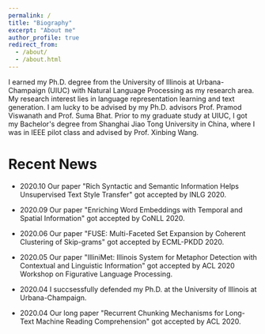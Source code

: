 ```yaml
---
permalink: /
title: "Biography"
excerpt: "About me"
author_profile: true
redirect_from: 
  - /about/
  - /about.html
---
```



I earned my Ph.D. degree from the University of Illinois at Urbana-Champaign (UIUC) with Natural Language Processing as my research area. My research interest lies in language representation learning and text generation. I am lucky to be advised by my Ph.D. advisors Prof. Pramod Viswanath and Prof. Suma Bhat. Prior to my graduate study at UIUC, I got my Bachelor's degree from Shanghai Jiao Tong University in China, where I was in IEEE pilot class and advised by Prof. Xinbing Wang.

Recent News
======

* 2020.10 Our paper "Rich Syntactic and Semantic Information Helps Unsupervised Text Style Transfer" got accepted by INLG 2020.

* 2020.09 Our paper "Enriching Word Embeddings with Temporal and Spatial Information" got accepted by CoNLL 2020.

* 2020.06 Our paper "FUSE: Multi-Faceted Set Expansion by Coherent Clustering of Skip-grams" got accepted by ECML-PKDD 2020.

* 2020.05 Our paper "IlliniMet: Illinois System for Metaphor Detection with Contextual and Linguistic Information" got accepted by ACL 2020 Workshop on Figurative Language Processing.

* 2020.04 I succsessfully defended my Ph.D. at the University of Illinois at Urbana-Champaign.

* 2020.04 Our long paper "Recurrent Chunking Mechanisms for Long-Text Machine Reading Comprehension" got accepted by ACL 2020.
